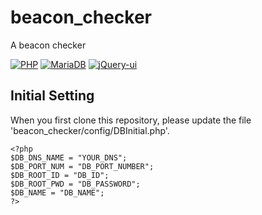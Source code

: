 # beacon_checker
A beacon checker

[![PHP](https://img.shields.io/badge/PHP-5.6-blue.svg)](http://windows.php.net/download#php-5.6)
[![MariaDB](https://img.shields.io/badge/MariaDB-10.2-green.svg)](https://mariadb.org/download/)
[![jQuery-ui](https://img.shields.io/badge/jQuery_ui-1.12.1-red.svg)](https://jqueryui.com/)

## Initial Setting
When you first clone this repository, please update the file 'beacon_checker/config/DBInitial.php'.

```
<?php
$DB_DNS_NAME = "YOUR_DNS";
$DB_PORT_NUM = "DB_PORT_NUMBER";
$DB_ROOT_ID = "DB_ID";
$DB_ROOT_PWD = "DB_PASSWORD";
$DB_NAME = "DB_NAME";
?>
```
